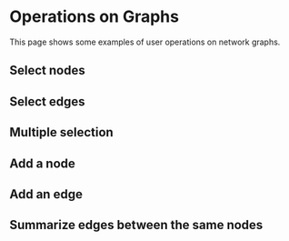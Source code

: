 # Operations on Graphs

This page shows some examples of user operations on network graphs.

## Select nodes

## Select edges

## Multiple selection

## Add a node

## Add an edge

## Summarize edges between the same nodes

